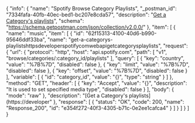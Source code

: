 {
  "info": {
    "name": "Spotify Browse Category Playlists",
    "_postman_id": "7334fafa-40fb-40ec-bed1-bc207e8cda57",
    "description": "[Get a Category's playlists](https://developer.spotify.com/web-api/get-categorys-playlists/)",
    "schema": "https://schema.getpostman.com/json/collection/v2.0.0/"
  },
  "item": [
    {
      "name": "music",
      "item": [
        {
          "id": "62f15313-4100-40d6-b990-95646ddf33ba",
          "name": "get-a-categorys-playlistshttpsdeveloperspotifycomwebapigetcategorysplaylists",
          "request": {
            "url": {
              "protocol": "http",
              "host": "api.spotify.com",
              "path": [
                "v1",
                "browse/categories/:category_id/playlists"
              ],
              "query": [
                {
                  "key": "country",
                  "value": "%7B%7D",
                  "disabled": false
                },
                {
                  "key": "limit",
                  "value": "%7B%7D",
                  "disabled": false
                },
                {
                  "key": "offset",
                  "value": "%7B%7D",
                  "disabled": false
                }
              ],
              "variable": [
                {
                  "id": "category_id",
                  "value": "{}",
                  "type": "string"
                }
              ]
            },
            "method": "GET",
            "header": [
              {
                "key": "Accept",
                "value": "{}",
                "description": "It is used to set specified media type",
                "disabled": false
              }
            ],
            "body": {
              "mode": "raw"
            },
            "description": "[Get a Category's playlists](https://developer"
          },
          "response": [
            {
              "status": "OK",
              "code": 200,
              "name": "Response_200",
              "id": "e354f272-40f3-4305-b71c-0e2ee1cafca4"
            }
          ]
        }
      ]
    }
  ]
}